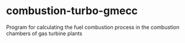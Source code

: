 # combustion-turbo-gmecc
Program for calculating the fuel combustion process in the combustion chambers of gas turbine plants
